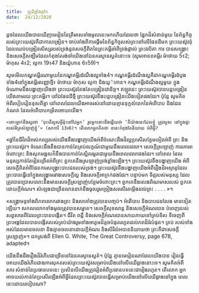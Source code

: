 ```yaml
---
title:  គ្រូដ៏ខ្លាំងពូកែ
date:  24/12/2020
---
```


ដូចដែលយើងបានឃើញមេរៀននៃត្រីមាសទាំងមូលនេះមកហើយដែលថា ផ្នែកដ៏សំខាន់មួយ នៃព័ន្ធកិច្ចរបស់ព្រះយេស៊ូវគឺជាការបង្រៀន។ ចាប់តាំងពីការផ្តើមនៃព័ន្ធកិច្ចរបស់ព្រះនៅលើផែនដីមក ព្រះយេស៊ូវពុំដែលឈប់បង្រៀនសិស្សរបស់ទ្រង់នូវសេចក្តីពិតនៃព្រះគម្ពីរអំពីទ្រង់ផ្ទាល់ ព្រះវរបិតា ការ បានសង្គ្រោះ និងសេចក្តីសង្ឃឹមដែលកំពុងតែរង់ចាំយើងនៅឯនគរស្ថានសួគ៌នោះទេ (សូមអានខគម្ពីរ ម៉ាថាយ 5៖2; ម៉ាកុស 4៖2; លូកា 19៖47 និងយ៉ូហាន 6៖59)។

សូមមើលកណ្ឌគម្ពីរណាមួយនៃកណ្ឌគម្ពីរដំណឹងល្អទាំង4។ កណ្ឌគម្ពីរដំណឹងល្អគឺជាកណ្ឌគម្ពីរដំបូងទាំង4នៅក្នុងគម្ពីរសញ្ញាថ្មី៖ ម៉ាថាយ ម៉ាកុស លូកា និងយូ៉ហាន។ កណ្ឌគម្ពីរដំណឹងល្អមួយ ក្នុងចំណោមនឹងបង្ហាញយើងថា ព្រះយេស៊ូវតែងតែបង្រៀនជានិច្ច។ ឥឡូវនេះ ព្រះយេស៊ូវបានបន្តបង្រៀន យើងតាមរយៈព្រះគម្ពីរ។ នៅឯផែនដីថ្មី ព្រះយេស៊ូវនឹងបន្តបង្រៀនយើងទៀតផងដែរ។ ប៉ុន្តែ សូមគិត អំពីរបៀបរៀនខុសពីគ្នា នៅពេលដែលយើងអាចរស់នៅដោយគ្មានទុក្ខលំបាកនៃអំពើបាប និងដែនកំណត់ ដែលអំពើបាបកម្រិតអោយយើង។

`«នោះម្នាក់នឹងសួរថា ‘ចុះតើរបួសអ្វីនុ៎ះនៅដៃអ្នក’ រួចអ្នកនោះនឹងឆ្លើយថា ‘គឺយ៉ាងនេះដែលខ្ញុំ ត្រូវរបួស នៅក្នុងផ្ទះរបស់មិត្រសំឡាញ់ខ្ញុំ’» (សាការី 13៖6)។ តើលោកអ្នកគិតថា ខនេះកំពុងតែនិយាយ អំពីអ្វី?`

«ឆ្នាំនៃជីវិតដ៏អស់កល្បរបស់យើងនឹងបង្ហាញយើងអំពីចំណេះដឹងដ៏ល្អប្រសើរបន្ថែមទៀតអំពី ព្រះ និងព្រះយេស៊ូវ។ ចំណេះដឹងនឹងបានកាន់តែគ្រប់លក្ខណ៍ជាមួយនឹងពេលវេលា។ សេចក្តីស្រឡាញ់ ការគោរពចំពោះព្រះ និងសុភមង្គលក៏នឹងបានកាន់តែស្អិតរមួតជាមួយនឹងពេលវេលាផងដែរ។ នៅពេល ដែលមនុស្សកាន់តែរៀនច្រើនអំពីព្រះ ពួកគេនឹងស្រឡាញ់ទ្រង់ខ្លាំងឡើងៗ។ ព្រះយេស៊ូវនឹងបង្ហាញយើង អំពីសេចក្តីពិតអំពីផែនការសង្គ្រោះបាបជនរបស់ទ្រង់។ ព្រះយេស៊ូវនឹងបង្ហាញយើងអំពីរឿងដ៏អស្ចារ្យដែលព្រះបានធ្វើនៅក្នុងសង្គ្រាមរវាងសេចក្តីល្អ និងសេចក្តីអាក្រក់ផងដែរ។ បន្ទាប់មក ចិត្តរបស់មនុស្ស ដែលត្រូវបានប្រោសលោះនឹងមានសេចក្តីស្រឡាញ់បន្ថែមចំពោះព្រះ។ ពួកគេនឹងលេងពិណមាសរបស់ ពួកគេដោយក្តីអំណរ។ សំឡេងជាច្រើនលាននាក់នឹងចូលរួមច្រៀងសរសើរតម្កើងដល់ព្រះ . . . . »។

«សង្គ្រាមទូទាំងពិភពលោករវាងព្រះ និងសាតាំងត្រូវបានបញ្ចប់។ អំពើបាប និងបាបជនលែង មានទៀតឡើយ។ សកលលោកទាំងមូលត្រូវបានសម្អាត។ សេចក្តីសុខសាន្ត និងសេចក្តីអំណរបាន បំពេញរបស់សព្វសារពើដែលព្រះបានបង្កើត។ ជីវិត ពន្លឺ និងសេចក្តីអំណរបានសាយភាយទៅគ្រប់ទិស ទីចេញពីព្រះអង្គដែលបានបង្កើតរបស់គ្រប់យ៉ាងរួមទាំងអាតូមដ៏តូចបំផុតរហូតដល់ភពដ៏ធំបំផុត។ គ្រប់ របស់ទាំងអស់ដែលមានចលនា និងគ្មានចលនាដោយក្តីអំណរ និងសិរីលំអបាននិយាយថា ព្រះគឺជាសេចក្តី ស្រឡាញ់»។ ដកស្រង់ពី Ellen G. White, The Great Controversy, page 678, adapted។

យើងនឹងដឹងរឿងដ៏រំភើបជាច្រើននៅឯនគរស្ថានសួគ៌។ ប៉ុន្តែ គ្មានមេរៀនណាដែលយើងបាន រៀនធ្វើអោយយើងរំភើបជាងការសុគតរបស់ព្រះយេស៊ូវសម្រាប់យើងនៅលើឈើឆ្កាងនោះទេ។ សូមគិតអំពីសារៈសំខាន់នៃប្រធានបទនេះ ប្រសិនបើយើងត្រូវរៀនអំពីប្រធានបទនេះជារៀងរហូត។ តើលោក អ្នកអាចយល់កាន់តែប្រសើរឡើងអំពីអ្វីដែលព្រះយេស៊ូវបានធ្វើសម្រាប់យើងនៅលើឈើឆ្កាងនៅក្នុង ពេលនេះដោយរបៀបណា?